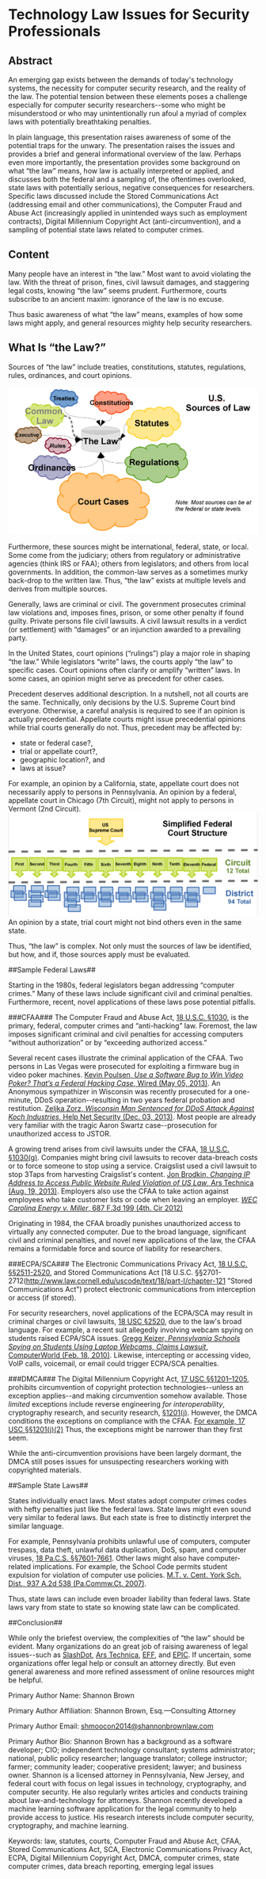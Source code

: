# Technology Law Issues for Security Professionals

## Abstract

An emerging gap exists between the demands of today's technology systems, the necessity for computer security research, and the reality of the law. The potential tension between these elements poses a challenge especially for computer security researchers--some who might be misunderstood or who may unintentionally run afoul a myriad of complex laws with potentially breathtaking penalties.

In plain language, this presentation raises awareness of some of the potential traps for the unwary. The presentation raises the issues and provides a brief and general informational overview of the law. Perhaps even more importantly, the presentation provides some background on what “the law” means, how law is actually interpreted or applied, and discusses both the federal and a sampling of, the oftentimes overlooked, state laws with potentially serious, negative consequences for researchers.
Specific laws discussed include the Stored Communications Act (addressing email and other communications), the Computer Fraud and Abuse Act (increasingly applied in unintended ways such as employment contracts), Digital Millennium Copyright Act (anti-circumvention), and a sampling of potential state laws related to computer crimes.

## Content

Many people have an interest in “the law.” Most want to avoid violating the law. With the threat of prison, fines, civil lawsuit damages, and staggering legal costs, knowing “the law” seems prudent.  Furthermore, courts subscribe to an ancient maxim: ignorance of the law is no excuse.

Thus basic awareness of what “the law” means, examples of how some laws might apply, and general resources mighty help security researchers.

## What Is “the Law?”

Sources of “the law” include treaties, constitutions, statutes, regulations, rules, ordinances, and court opinions. 

![\[Illustration: U.S. Sources of Law\]](imgs/US_Sources_of_Law_Rev.png "U.S. Sources of Law")

Furthermore, these sources might be international, federal, state, or local. Some come from the judiciary; others from regulatory or administrative agencies (think IRS or FAA); others from legislators; and others from local governments. In addition, the common-law serves as a sometimes murky back-drop to the written law. Thus, “the law” exists at multiple levels and derives from multiple sources.
 
Generally, laws are criminal or civil. The government prosecutes criminal law violations and, imposes fines, prison, or some other penalty if found guilty. Private persons file civil lawsuits. A civil lawsuit results in a verdict (or settlement) with “damages” or an injunction awarded to a prevailing party. 

In the United States, court opinions (“rulings”) play a major role in shaping “the law.” While legislators “write” laws, the courts apply “the law” to specific cases. Court opinions often clarify or amplify “written” laws. In some cases, an opinion might serve as precedent for other cases. 

Precedent deserves additional description. In a nutshell, not all courts are the same. Technically, only decisions by the U.S. Supreme Court bind everyone. Otherwise, a careful analysis is required to see if an opinion is actually precedential. Appellate courts might issue precedential opinions while trial courts generally do not. Thus, precedent may be affected by: 

* state or federal case?, 
* trial or appellate court?, 
* geographic location?, and
* laws at issue? 

For example, an opinion by a California, state, appellate court does not necessarily apply to persons in Pennsylvania. An opinion by a federal, appellate court in Chicago (7th Circuit), might not apply to persons in Vermont (2nd Circuit). ![\[Illustration: Simplified U.S. Federal Court Structure\]](Simplified_Federal_Court_Structure.png "Simplified U.S. Federal Court Structure") An opinion by a state, trial court might not bind others even in the same state. 

Thus, “the law” is complex. Not only must the sources of law be identified, but how, and if, those sources apply must be evaluated.

##Sample Federal Laws##

Starting in the 1980s, federal legislators began addressing “computer crimes.” Many of these laws include significant civil and criminal penalties. Furthermore, recent, novel applications of these laws pose potential pitfalls.

###CFAA###
The Computer Fraud and Abuse Act, [18 U.S.C. §1030](http://www.law.cornell.edu/uscode/text/18/1030 "Computer Fraud and Abuse Act"), is the primary, federal, computer crimes and “anti-hacking” law. Foremost, the law imposes significant criminal and civil penalties for accessing computers “without authorization” or by “exceeding authorized access.”

Several recent cases illustrate the criminal application of the CFAA. Two persons in Las Vegas were prosecuted for exploiting a firmware bug in video poker machines. [Kevin Poulsen, *Use a Software Bug to Win Video Poker? That’s a Federal Hacking Case*, Wired (May 05, 2013)](http://www.wired.com/threatlevel/2013/05/game-king/ "Use a Software Bug to Win Video Poker? That’s a Federal Hacking Case"). An Anonymous sympathizer in Wisconsin was recently prosecuted for a one-minute, DDoS operation--resulting in two years federal probation and restitution. [Zeljka Zorz, *Wisconsin Man Sentenced for DDoS Attack Against Koch Industries*, Help Net Security (Dec. 03, 2013)](https://www.net-security.org/secworld.php?id=16039 " Wisconsin Man Sentenced for DDoS Attack Against Koch Industries"). Most people are already very familiar with the tragic Aaron Swartz case--prosecution for unauthorized access to JSTOR.

A growing trend arises from civil lawsuits under the CFAA, [18 U.S.C. §1030(g)](http://www.law.cornell.edu/uscode/text/18/1030 "Computer Fraud and Abuse Act"). Companies might bring civil lawsuits to recover data-breach costs or to force someone to stop using a service. Craigslist used a civil lawsuit to stop 3Taps from harvesting Craigslist's content. [Jon Brodkin, *Changing IP Address to Access Public Website Ruled Violation of US Law*, Ars Technica (Aug. 19, 2013)](http://arstechnica.com/tech-policy/2013/08/changing-ip-address-to-access-public-website-ruled-violation-of-us-law/ "Changing IP Address to Access Public Website Ruled Violation of US Law"). 
Employers also use the CFAA to take action against employees who take customer lists or code when leaving an employer. [*WEC Carolina Energy v. Miller*, 687 F.3d 199 (4th. Cir  2012)](http://www.ca4.uscourts.gov/Opinions/Published/111201.P.pdf "WEC Carolina Energy v. Miller, 687 F.3d 199 (4th. Cir  2012)")

Originating in 1984, the CFAA broadly punishes unauthorized access to virtually any connected computer. Due to the broad language, significant civil and criminal penalties, and novel new applications of the law, the CFAA remains a formidable force and source of liability for researchers.


###ECPA/SCA###
The Electronic Communications Privacy Act, [18 U.S.C. §§2511-2520](http://www.law.cornell.edu/uscode/text/18/part-I/chapter-119 "Electronic Communications Privacy Act"), and Stored Communications Act [18 U.S.C. §§2701-2712(http://www.law.cornell.edu/uscode/text/18/part-I/chapter-121 "Stored Communications Act") protect electronic communications from interception or access (if stored).

For security researchers, novel applications of the ECPA/SCA may result in criminal charges or civil lawsuits, [18 USC §2520](http://www.law.cornell.edu/uscode/text/18/2520 "18 USC §2520"), due to the law's broad language. For example, a recent suit allegedly involving webcam spying on students raised ECPA/SCA issues. [Gregg Keizer, *Pennsylvania Schools Spying on Students Using Laptop Webcams, Claims Lawsuit*, ComputerWorld (Feb. 18, 2010)](https://www.computerworld.com/s/article/9158818/Pennsylvania_schools_spying_on_students_using_laptop_webcams_claims_lawsuit "Pennsylvania Schools Spying on Students Using Laptop Webcams, Claims Lawsuit").  Likewise, intercepting or accessing video, VoIP calls, voicemail, or email could trigger ECPA/SCA penalties. 

###DMCA###
The Digital Millennium Copyright Act, [17 USC §§1201–1205](http://www.law.cornell.edu/uscode/text/17/chapter-12 "Digital Millennium Copyright Act"), prohibits circumvention of copyright protection technologies--unless an exception applies--and making circumvention somehow available. Those *limited* exceptions include reverse engineering *for interoperability*, cryptography  research, and security research, [§1201(j)](http://www.law.cornell.edu/uscode/text/17/1201 "§1201(j)"). However, the DMCA conditions the exceptions on compliance with the CFAA. [For example, 17 USC §§1201(j)(2)](http://www.law.cornell.edu/uscode/text/17/1201 "§1201(j)(2)") Thus, the exceptions might be narrower than they first seem.

While the anti-circumvention provisions have been largely dormant, the DMCA still poses issues for unsuspecting researchers working with copyrighted materials. 

##Sample State Laws##

States individually enact laws. Most states adopt computer crimes codes with hefty penalties just like the federal laws. State laws might even sound very similar to federal laws. But each state is free to distinctly interpret the similar language. 

For example, Pennsylvania prohibits unlawful use of computers, computer trespass, data theft, unlawful data duplication, DoS, spam, and computer viruses,  [18 Pa.C.S. §§7601-7661](http://www.legis.state.pa.us/cfdocs/legis/LI/consCheck.cfm?txtType=HTM&ttl=18&div=0&chpt=76 "18 Pa.C.S. §§7601-7661"). Other laws might also have computer-related implications. For example, the School Code permits student expulsion for violation of computer use policies. [M.T. v. Cent. York Sch. Dist., 937 A.2d 538 (Pa.Commw.Ct. 2007)](http://www.leagle.com/decision/20071475937A2d538_11321 "M.T. v. Cent. York Sch. Dist., 937 A.2d 538 (Pa.Commw.Ct. 2007)"). 

Thus, state laws can include even broader liability than federal laws. State laws vary from state to state so knowing state law can be complicated.

##Conclusion##

While only the briefest overview, the complexities of “the law” should be evident. Many organizations do an great job of raising awareness of legal issues--such as [SlashDot](http://slashdot.org/), [Ars Technica](http://arstechnica.com/), [EFF](https://www.eff.org/), and [EPIC](https://www.epic.org/). If uncertain, some organizations offer legal help or consult an attorney directly. But even general awareness and more refined assessment of online resources might be helpful.

Primary Author Name: Shannon Brown

Primary Author Affiliation: Shannon Brown, Esq.—Consulting Attorney

Primary Author Email: shmoocon2014@shannonbrownlaw.com

Primary Author Bio: Shannon Brown has a background as a software developer; CIO; independent technology consultant; systems administrator; national, public policy researcher; language translator; college instructor; farmer; community leader; cooperative president; lawyer; and business owner. Shannon is a licensed attorney in Pennsylvania, New Jersey, and federal court with focus on legal issues in technology, cryptography,  and computer security. He also regularly writes articles and conducts training about law-and-technology for attorneys. Shannon recently developed a machine learning software application for the legal community to help provide access to justice. His research interests include computer security, cryptography, and machine learning. 

Keywords: law, statutes, courts, Computer Fraud and Abuse Act, CFAA, Stored Communications Act, SCA, Electronic Communications Privacy Act, ECPA, Digital Millennium Copyright Act, DMCA, computer crimes, state computer crimes, data breach reporting, emerging legal issues
